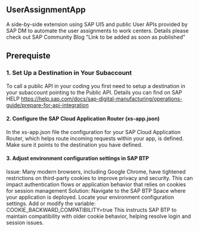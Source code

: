 
## UserAssignmentApp
A side-by-side extension using SAP UI5 and public User APIs provided by SAP DM to automate the user assignments to work centers.
Details  please check out SAP Community Blog "Link to be added as soon as published"

## Prerequiste
### 1. Set Up a Destination in Your Subaccount
To call a public API in your coding you first need to setup a destination in your subaccount pointing to the Public API. 
Details you can find on SAP HELP https://help.sap.com/docs/sap-digital-manufacturing/operations-guide/prepare-for-api-integration
#### 2. Configure the SAP Cloud Application Router (xs-app.json)
In the xs-app.json file the configuration for your SAP Cloud Application Router, which helps route incoming requests within your app, is defined. 
Make sure it points to the destination you have defined.
#### 3. Adjust environment configuration settings in SAP BTP
Issue: Many modern browsers, including Google Chrome, have tightened restrictions on third-party cookies to improve privacy and security.
This can impact authentication flows or application behavior that relies on cookies for session management
Solution: Navigate to the SAP BTP Space where your application is deployed. Locate your environment configuration settings.
Add or modify the variable: COOKIE_BACKWARD_COMPATIBILITY=true
This instructs SAP BTP to maintain compatibility with older cookie behavior, helping resolve login and session issues.

